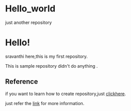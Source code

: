 # Hello_world
just another repository

Hello!
======
sravanthi here,this is my first repository.


This is sample repository didn't do anything .

Reference
------

if you want to learn how to create repository,just [clickhere](https://guides.github.com).

just refer the [link](https://developer.android.com) for more information.
